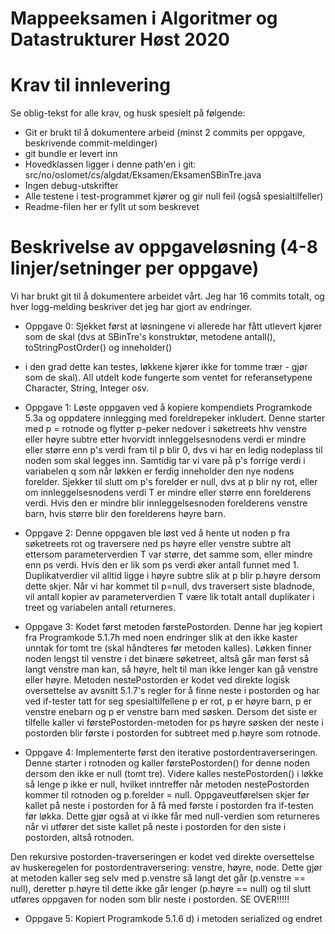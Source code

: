 # Mappeeksamen i Algoritmer og Datastrukturer Høst 2020

# Krav til innlevering

Se oblig-tekst for alle krav, og husk spesielt på følgende:

* Git er brukt til å dokumentere arbeid (minst 2 commits per oppgave, beskrivende commit-meldinger)	
* git bundle er levert inn
* Hovedklassen ligger i denne path'en i git: src/no/oslomet/cs/algdat/Eksamen/EksamenSBinTre.java
* Ingen debug-utskrifter
* Alle testene i test-programmet kjører og gir null feil (også spesialtilfeller)
* Readme-filen her er fyllt ut som beskrevet


# Beskrivelse av oppgaveløsning (4-8 linjer/setninger per oppgave)

Vi har brukt git til å dokumentere arbeidet vårt. Jeg har 16 commits totalt, og hver logg-melding beskriver det jeg har gjort av endringer.

* Oppgave 0: Sjekket først at løsningene vi allerede har fått utlevert kjører som de skal (dvs at SBinTre's konstruktør, metodene antall(), toStringPostOrder() og inneholder() 
- i den grad dette kan testes, løkkene kjører ikke for tomme trær - gjør som de skal). All utdelt kode fungerte som ventet for referansetypene Character, String, Integer osv.

* Oppgave 1: Løste oppgaven ved å kopiere kompendiets Programkode 5.3a og oppdatere innlegging med foreldrepeker inkludert. Denne starter med p = rotnode og flytter p-peker nedover i søketreets 
hhv venstre eller høyre subtre etter hvorvidt innleggelsesnodens verdi er mindre eller større enn p's verdi fram til p blir 0, dvs vi har en ledig nodeplass til noden som skal legges inn.
Samtidig tar vi vare på p's forrige verdi i variabelen q som når løkken er ferdig inneholder den nye nodens forelder. Sjekker til slutt om p's forelder er null, dvs at p blir ny rot, 
eller om innleggelsesnodens verdi T er mindre eller større enn forelderens verdi. Hvis den er mindre blir innleggelsesnoden forelderens venstre barn, hvis større blir den forelderens høyre barn.

* Oppgave 2: Denne oppgaven ble løst ved å hente ut noden p fra søketreets rot og traversere ned ps høyre eller venstre subtre alt ettersom parameterverdien T var større, det samme som, eller mindre
enn ps verdi. Hvis den er lik som ps verdi øker antall funnet med 1. Duplikatverdier vil alltid ligge i høyre subtre slik at p blir p.høyre dersom dette skjer. Når vi har kommet til p=null, dvs traversert
siste bladnode, vil antall kopier av parameterverdien T være lik totalt antall duplikater i treet og variabelen antall returneres. 

* Oppgave 3: Kodet først metoden førstePostorden. Denne har jeg kopiert fra Programkode 5.1.7h med noen endringer slik at den ikke kaster unntak for tomt tre (skal håndteres før
metoden kalles). Løkken finner noden lengst til venstre i det binære søketreet, altså går man først så langt venstre man kan, så høyre, helt til man ikke lenger kan gå venstre eller høyre.
Metoden nestePostorden er kodet ved direkte logisk oversettelse av avsnitt 5.1.7's regler for å finne neste i postorden og har ved if-tester tatt for seg spesialtilfellene p er rot,
p er høyre barn, p er venstre enebarn og p er venstre barn med søsken. Dersom det siste er tilfelle kaller vi førstePostorden-metoden for ps høyre søsken der neste i postorden blir første i postorden
for subtreet med p.høyre som rotnode.

* Oppgave 4: Implementerte først den iterative postordentraverseringen. Denne starter i rotnoden og kaller førstePostorden() for denne noden dersom den ikke er null (tomt tre). Videre kalles nestePostorden()
i løkke så lenge p ikke er null, hvilket inntreffer når metoden nestePostorden kommer til rotnoden og p.forelder = null. Oppgaveutførelsen skjer før kallet på neste i postorden for å få med første i postorden
fra if-testen før løkka. Dette gjør også at vi ikke får med null-verdien som returneres når vi utfører det siste kallet på neste i postorden for den siste i postorden, altså rotnoden.

Den rekursive postorden-traverseringen er kodet ved direkte oversettelse av huskeregelen for postordentraversering: venstre, høyre, node. Dette gjør at metoden kaller seg selv med p.venstre så langt det går (p.venstre == null),
deretter p.høyre til dette ikke går lenger (p.høyre == null) og til slutt utføres oppgaven for noden som blir neste i postorden. SE OVER!!!!!

* Oppgave 5: Kopiert Programkode 5.1.6 d) i metoden serialized og endret 